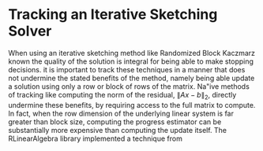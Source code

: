 # Tracking an Iterative Sketching Solver

When using an iterative sketching method like Randomized Block Kaczmarz
known the quality of the solution is integral for being able to make
stopping decisions. 
it is important to track these techniques in a manner that does 
not undermine the stated benefits of the method, namely being able 
update a solution using only a row or block of rows of the matrix.
Na\"ive methods of tracking like computing the norm of the residual,
$\|Ax-b\|_2$, directly undermine these benefits, by requiring access
to the full matrix to compute. In fact, when the row dimension of the 
underlying linear system is far greater than block size, computing 
the progress estimator can be substantially more expensive than computing
the update itself. The RLinearAlgebra library implemented a technique from 
  
